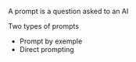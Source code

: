 A prompt is a question asked to an AI

Two types of prompts

* Prompt by exemple
* Direct prompting
